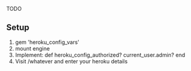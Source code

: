 TODO

## Setup

1. gem 'heroku_config_vars'
2. mount engine
3. Implement:
  def heroku_config_authorized?
    current_user.admin?
  end
4. Visit /whatever and enter your heroku details